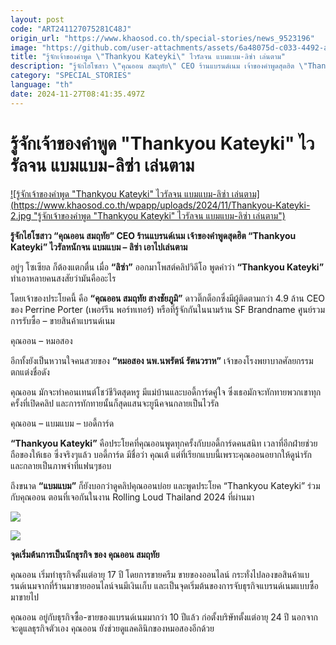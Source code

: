 ```yaml
---
layout: post
code: "ART241127075281C48J"
origin_url: "https://www.khaosod.co.th/special-stories/news_9523196"
image: "https://github.com/user-attachments/assets/6a48075d-c033-4492-acc3-6ed3aa822b24"
title: "รู้จักเจ้าของคำพูด \"Thankyou Kateyki\" ไวรัลจน แบมแบม-ลิซ่า เล่นตาม"
description: "รู้จักไฮโซสาว \"คุณออน สมฤทัย\" CEO ร้านแบรนด์เนม เจ้าของคำพูดสุดฮิต \"Thankyou Kateyki\" ไวรัลหนักจน แบมแบม - ลิซ่า เอาไปเล่นตาม"
category: "SPECIAL_STORIES"
language: "th"
date: 2024-11-27T08:41:35.497Z
---
```


# รู้จักเจ้าของคำพูด "Thankyou Kateyki" ไวรัลจน แบมแบม-ลิซ่า เล่นตาม

[![รู้จักเจ้าของคำพูด "Thankyou Kateyki" ไวรัลจน แบมแบม-ลิซ่า เล่นตาม](https://www.khaosod.co.th/wpapp/uploads/2024/11/Thankyou-Kateyki-2.jpg "รู้จักเจ้าของคำพูด "Thankyou Kateyki" ไวรัลจน แบมแบม-ลิซ่า เล่นตาม")](https://www.khaosod.co.th/wpapp/uploads/2024/11/Thankyou-Kateyki-2.jpg)

**รู้จักไฮโซสาว “คุณออน สมฤทัย” CEO ร้านแบรนด์เนม เจ้าของคำพูดสุดฮิต “Thankyou Kateyki” ไวรัลหนักจน แบมแบม – ลิซ่า เอาไปเล่นตาม**

อยู่ๆ โซเซียล ก็ต้องแตกตื่น เมื่อ **“ลิซ่า”** ออกมาโพสต์คลิปวิดีโอ พูดคำว่า **“Thankyou Kateyki”** ทำเอาหลายคนสงสัยว่ามันคืออะไร

โดยเจ้าของประโยคนี้ คือ **“คุณออน สมฤทัย สางชัยภูมิ”** ดาวติ๊กต็อกซึ่งมีผู้ติดตามกว่า 4.9 ล้าน CEO ของ Perrine Porter (เพอร์รีน พอร์ทเทอร์) หรือที่รู้จักกันในนามร้าน SF Brandname ศูนย์รวมการรับซื้อ – ขายสินค้าแบรนด์เนม

คุณออน – หมอสอง

อีกทั้งยังเป็นหวานใจคนสวยของ **“หมอสอง นพ.นพรัตน์ รัตนวราห”** เจ้าของโรงพยาบาลศัลยกรรมตกแต่งชื่อดัง

คุณออน มักจะทำคอนเทนต์โชว์ชีวิตสุดหรู มีแม่บ้านและบอดี้การ์ดคู่ใจ ซึ่งเธอมักจะทักทายพวกเขาทุกครั้งที่เปิดคลิป และการทักทายนั้นก็สุดแสนจะยูนีคจนกลายเป็นไวรัล

คุณออน – แบมแบม – บอดี้การ์ด

**“Thankyou Kateyki”** คือประโยคที่คุณออนพูดทุกครั้งกับบอดี้การ์ดคนสนิท เวลาที่อีกฝ่ายช่วยถือของให้เธอ ซึ่งจริงๆแล้ว บอดี้การ์ด มีชื่อว่า คุณเต้ แต่ที่เรียกแบบนี้เพราะคุณออนอยากให้ดูน่ารัก และกลายเป็นภาพจำที่แฟนๆชอบ

ถึงขนาด **“แบมแบม”** ก็ยังบอกว่าดูคลิปคุณออนบ่อย และพูดประโยค “Thankyou Kateyki” ร่วมกับคุณออน ตอนที่เจอกันในงาน Rolling Loud Thailand 2024 ที่ผ่านมา

[![](https://www.khaosod.co.th/wpapp/uploads/2024/11/cats-26-696x464.jpg)](https://www.khaosod.co.th/wpapp/uploads/2024/11/cats-26.jpg)

[![](https://www.khaosod.co.th/wpapp/uploads/2024/11/clipboard8-horz-696x428.jpg)](https://www.khaosod.co.th/wpapp/uploads/2024/11/clipboard8-horz.jpg)

**จุดเริ่มต้นการเป็นนักธุรกิจ ของ คุณออน สมฤทัย**

คุณออน เริ่มทำธุรกิจตั้งแต่อายุ 17 ปี โดยการขายครีม ขายของออนไลน์ กระทั่งไปลองขอสินค้าแบรนด์เนมจากที่ร้านมาขายออนไลน์จนมีเงินเก็บ และเป็นจุดเริ่มต้นของการจับธุรกิจแบรนด์เนมแบบซื้อมาขายไป

คุณออน อยู่กับธุรกิจซื้อ-ขายของแบรนด์เนมมากว่า 10 ปีแล้ว ก่อตั้งบริษัทตั้งแต่อายุ 24 ปี นอกจากจะดูแลธุรกิจตัวเอง คุณออน ยังช่วยดูแลคลินิกของหมอสองอีกด้วย